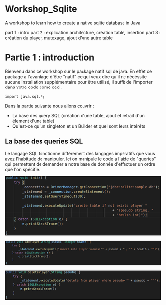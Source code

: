 # Workshop_Sqlite
A workshop to learn how to create a native sqlite database in Java


part 1 : intro
part 2 : explication architecture, création table, insertion
part 3 : création du player, mutexage, ajout d'une autre table

# Partie 1 : introduction
Bienvenu dans ce workshop sur le package natif sql de java. En effet ce package a l'avantage d'être "natif" ce qui veux dire qu'il ne nécéssite aucune installation supplémentaire pour être utilisé, il suffit de l'importer dans votre code come ceci.
 ```
 import java.sql.*;
 ```
 Dans la partie suivante nous allons couvrir :
 + La base des query SQL (création d'une table, ajout et retrait d'un élement d'une table)
 + Qu'est-ce qu'un singleton et un Builder et quel sont leurs intérêts

## La base des queries SQL
Le langage SQL fonctionne différement des langages impératifs que vous avez l'habitude de manipuler. Ici on manipule le code a l'aide de "queries" qui permettent de demander a notre base de donnée d'effectuer un ordre que l'on spécifie.

![](images/image1.png)

![](images/image2.png)

![](images/image3.png)

 
 
